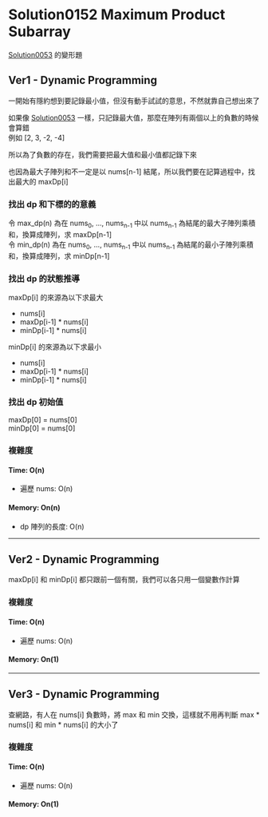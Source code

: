 # Solution0152 Maximum Product Subarray

[Solution0053](../Solution0051_0100/Solution0053.md) 的變形題

## Ver1 - Dynamic Programming

一開始有隱約想到要記錄最小值，但沒有動手試試的意思，不然就靠自己想出來了

如果像 [Solution0053](../Solution0051_0100/Solution0053.md) 一樣，只記錄最大值，那麼在陣列有兩個以上的負數的時候會算錯  
例如 [2, 3, -2, -4]  

所以為了負數的存在，我們需要把最大值和最小值都記錄下來

也因為最大子陣列和不一定是以 nums[n-1] 結尾，所以我們要在記算過程中，找出最大的 maxDp[i]

### 找出 dp 和下標的的意義

令 max_dp(n) 為在 nums<sub>0</sub>, ...,  nums<sub>n-1</sub> 中以 nums<sub>n-1</sub> 為結尾的最大子陣列乘積和，換算成陣列，求 maxDp[n-1]  
令 min_dp(n) 為在 nums<sub>0</sub>, ...,  nums<sub>n-1</sub> 中以 nums<sub>n-1</sub> 為結尾的最小子陣列乘積和，換算成陣列，求 minDp[n-1]

### 找出 dp 的狀態推導

maxDp[i] 的來源為以下求最大
- nums[i]
- maxDp[i-1] * nums[i]
- minDp[i-1] * nums[i]

minDp[i] 的來源為以下求最小
- nums[i]
- maxDp[i-1] * nums[i]
- minDp[i-1] * nums[i]

### 找出 dp 初始值
maxDp[0] = nums[0]  
minDp[0] = nums[0]

### 複雜度

#### Time: O(n)
- 遍歷 nums: O(n)

#### Memory: On(n)
- dp 陣列的長度: O(n)

---

## Ver2 - Dynamic Programming

maxDp[i] 和 minDp[i] 都只跟前一個有關，我們可以各只用一個變數作計算

### 複雜度

#### Time: O(n)
- 遍歷 nums: O(n)

#### Memory: On(1)

---

## Ver3 - Dynamic Programming

查網路，有人在 nums[i] 負數時，將 max 和 min 交換，這樣就不用再判斷 max * nums[i] 和 min * nums[i] 的大小了

### 複雜度

#### Time: O(n)
- 遍歷 nums: O(n)

#### Memory: On(1)